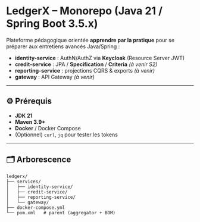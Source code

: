# LedgerX – Monorepo (Java 21 / Spring Boot 3.5.x)

Plateforme pédagogique orientée **apprendre par la pratique** pour se préparer aux entretiens avancés Java/Spring :
- **identity-service** : AuthN/AuthZ via **Keycloak** (Resource Server JWT)
- **credit-service** : JPA / **Specification** / **Criteria** *(à venir S2)*
- **reporting-service** : projections CQRS & exports *(à venir)*
- **gateway** : API Gateway *(à venir)*

---

## ⚙️ Prérequis
- **JDK 21**
- **Maven 3.9+**
- **Docker** / Docker Compose
- (Optionnel) `curl`, `jq` pour tester les tokens

---

## 🗂️ Arborescence
```text
ledgerx/
├── services/
│   ├── identity-service/
│   ├── credit-service/
│   ├── reporting-service/
│   └── gateway/
├── docker-compose.yml
└── pom.xml   # parent (aggregator + BOM)
